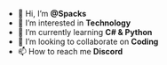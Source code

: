 - 👋 Hi, I’m **@Spacks**
- 👀 I’m interested in **Technology**
- 🌱 I’m currently learning **C# & Python**
- 💞️ I’m looking to collaborate on **Coding**
- 📫 How to reach me **Discord**

<!---
5packs/5packs is a ✨ special ✨ repository because its `README.md` (this file) appears on your GitHub profile.
You can click the Preview link to take a look at your changes.
--->
